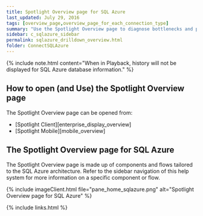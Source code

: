 ```yaml
---
title: Spotlight Overview page for SQL Azure
last_updated: July 29, 2016
tags: [overview_page,overview_page_for_each_connection_type]
summary: "Use the Spotlight Overview page to diagnose bottlenecks and problem areas on a single SQL Azure connection."
sidebar: c_sqlazure_sidebar
permalink: sqlazure_drilldown_overview.html
folder: ConnectSQLAzure
---
```


{% include note.html content="When in Playback, history will not be displayed for SQL Azure database information." %}

## How to open (and Use) the Spotlight Overview page
The Spotlight Overview page can be opened from:

* [Spotlight Client][enterprise_display_overview]
* [Spotlight Mobile][mobile_overview]

## The Spotlight Overview page for SQL Azure
The Spotlight Overview page is made up of components and flows tailored to the SQL Azure architecture. Refer to the sidebar navigation of this help system for more information on a specific component or flow.

{% include imageClient.html file="pane_home_sqlazure.png" alt="Spotlight Overview page for SQL Azure" %}


{% include links.html %}
